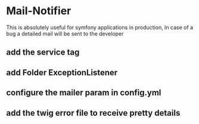 # Mail-Notifier
This is absolutely useful for symfony applications in production,
In case of a bug a detailed mail will be sent to the developer


## add the service tag
## add Folder ExceptionListener
## configure the mailer param in config.yml
## add the twig error file to receive pretty details
